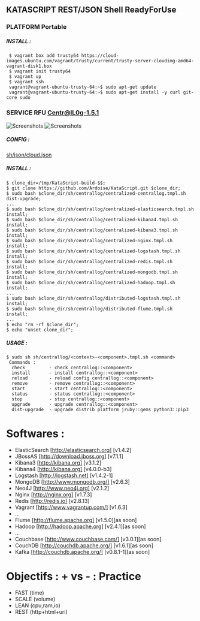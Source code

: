 ## KATASCRIPT REST/JSON Shell ReadyForUse

### PLATFORM Portable
##### INSTALL :
     $ vagrant box add trusty64 https://cloud-images.ubuntu.com/vagrant/trusty/current/trusty-server-cloudimg-amd64-vagrant-disk1.box
     $ vagrant init trusty64
     $ vagrant up
     $ vagrant ssh
     vagrant@vagrant-ubuntu-trusty-64:~$ sudo apt-get update
     vagrant@vagrant-ubuntu-trusty-64:~$ sudo apt-get install -y curl git-core sudo

### SERVICE RFU Centr@lL0g-1.5.1
  ![Screenshots](https://cacoo.com/diagrams/b8v677hxhjQriPld-BE94C.png?t=1398001932606)
  ![Screenshots](https://cacoo.com/diagrams/mTm79GTjCk8HGxsz-BE94C.png?t=1368912915182)

##### CONFIG :
[sh/json/cloud.json](https://github.com/Ardoise/KataScript/blob/master/sh/json/cloud.json)
    
##### INSTALL :
    $ clone_dir=/tmp/KataScript-build-$$;
    $ git clone https://github.com/Ardoise/KataScript.git $clone_dir;
    $ sudo bash $clone_dir/sh/centrallog/centralized-centrallog.tmpl.sh dist-upgrade;
    ...
    $ sudo bash $clone_dir/sh/centrallog/centralized-elasticsearch.tmpl.sh install;
    $ sudo bash $clone_dir/sh/centrallog/centralized-kibana4.tmpl.sh install;
    $ sudo bash $clone_dir/sh/centrallog/centralized-kibana3.tmpl.sh install;
    $ sudo bash $clone_dir/sh/centrallog/centralized-nginx.tmpl.sh install;
    $ sudo bash $clone_dir/sh/centrallog/centralized-logstash.tmpl.sh install;
    $ sudo bash $clone_dir/sh/centrallog/centralized-redis.tmpl.sh install;
    $ sudo bash $clone_dir/sh/centrallog/centralized-mongodb.tmpl.sh install;
    $ sudo bash $clone_dir/sh/centrallog/centralized-hadoop.tmpl.sh install;
    ...
    $ sudo bash $clone_dir/sh/centrallog/distributed-logstash.tmpl.sh install;
    $ sudo bash $clone_dir/sh/centrallog/distributed-flume.tmpl.sh install;
    ...
    $ echo "rm -rf $clone_dir";
    $ echo "unset clone_dir";
    
##### USAGE :
    $ sudo sh sh/centrallog/<context>-<component>.tmpl.sh <command>
     Commands :
      check         - check centrallog::<component>
      install       - install centrallog::<component>
      reload        - reload config centrallog::<component>
      remove        - remove centrallog::<component>
      start         - start centrallog::<component>
      status        - status centrallog::<component>
      stop          - stop centrallog::<component>
      upgrade       - upgrade centrallog::<component>
      dist-upgrade  - upgrade distrib platform jruby::gems python3::pip3

Softwares :
==========================
  - ElasticSearch [http://elasticsearch.org] [v1.4.2]
  - JBossAS [http://download.jboss.org] [v7.1.1]
  - Kibana3 [http://kibana.org] [v3.1.2]
  - Kibana4 [http://kibana.org] [v4.0.0-b3]
  - Logstash [http://logstash.net] [v1.4.2-1]
  - MongoDB [http://www.mongodb.org/] [v2.6.3]
  - Neo4J [http://www.neo4j.org] [v2.1.2]
  - Nginx [http://nginx.org] [v1.7.3]
  - Redis [http://redis.io] [v2.8.13]
  - Vagrant [http://www.vagrantup.com/] [v1.6.3]
  - ...
  - Flume [http://flume.apache.org] [v1.5.0][as soon]
  - Hadoop [http://hadoop.apache.org] [v2.4.1][as soon]
  - ...
  - Couchbase [http://www.couchbase.com/] [v3.0.1][as soon]
  - CouchDB [http://couchdb.apache.org/] [v1.6.1][as soon]
  - Kafka [http://couchdb.apache.org/] [v0.8.1-1][as soon]

Objectifs : + vs - : Practice 
=============================
  - FAST        (time)
  - SCALE       (volume)
  - LEAN        (cpu,ram,io)
  - REST        (http+html+uri)
  
